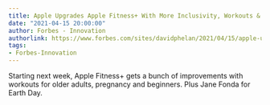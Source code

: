 ```yaml
---
title: Apple Upgrades Apple Fitness+ With More Inclusivity, Workouts & Trainers
date: "2021-04-15 20:00:00"
author: Forbes - Innovation
authorlink: https://www.forbes.com/sites/davidphelan/2021/04/15/apple-upgrades-apple-fitness-with-more-inclusivity-workouts--trainers/
tags:
- Forbes-Innovation
---
```

Starting next week, Apple Fitness+ gets a bunch of improvements with workouts for older adults, pregnancy and beginners. Plus Jane Fonda for Earth Day.